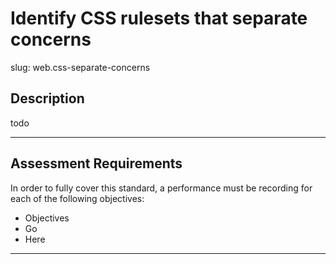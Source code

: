 # Identify CSS rulesets that separate concerns

slug: web.css-separate-concerns

## Description
todo



---
## Assessment Requirements
In order to fully cover this standard, a performance must be recording for each of the following objectives:

- Objectives
- Go
- Here


---
